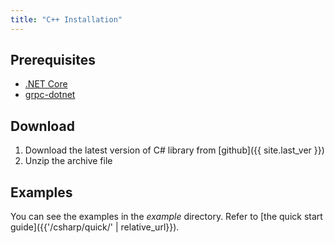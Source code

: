 ```yaml
---
title: "C++ Installation"
---
```


## Prerequisites

* [.NET Core](https://dotnet.microsoft.com/learn/dotnet/hello-world-tutorial/intro)
* [grpc-dotnet](https://grpc.io/docs/quickstart/csharp-dotnet/)

## Download

1. Download the latest version of C# library from [github]({{ site.last_ver }})
2. Unzip the archive file

## Examples

You can see the examples in the _example_ directory. Refer to [the quick start guide]({{'/csharp/quick/' | relative_url}}).